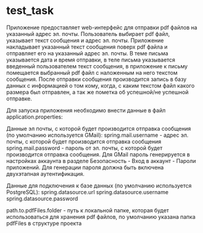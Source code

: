 # test_task
Приложение предоставляет web-интерфейс для отправки pdf файлов на указанный адрес эл. почты.
Пользователь выбирает pdf файл, указывает текст сообщения и адрес эл. почты. Приложение накладывает указанный текст сообщения поверх pdf файла и отправляет его на указанный адрес эл. почты.
В теме письма указывается дата и время отправки, в теле письма указывается введенный пользователем текст сообщения, в приложение к письму помещается выбранный pdf файл с наложенным на него текстом сообщения.
После отправки сообщения производится запись в базу данных с информацией о том кому, когда, с каким текстом файл какого размера был отправлен, а так же пометка об успешной/не успешной отправке.

Для запуска приложения необходимо внести данные в файл application.properties:

Данные эл почты, с которой будет производится отправка сообщения (по умолчанию используется GMail):
spring.mail.username - адрес эл. почты, с которой будет производится отправка сообщения
spring.mail.password - пароль от эл. почты, с которой будет производится отправка сообщения. Для GMail пароль генерируется в настройках аккаунта в разделе Безопасность - Вход в аккаунт - Пароли приложений. Для генерации пароля должна быть включена двухэтапная аутентификация.

Данные для подключения к базе данных (по умолчанию используется PostgreSQL):
spring.datasource.url
spring.datasource.username
spring.datasource.password

path.to.pdfFiles.folder - путь к локальной папке, которая будет использоваться для хранения pdf файлов, по умолчанию указана папка pdfFiles в структуре проекта

